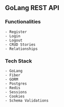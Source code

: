 ## GoLang REST API

### Functionalities
    - Register
    - Login
    - Logout
    - CRUD Stories
    - Relationships

### Tech Stack
    - GoLang
    - Fiber
    - GORM
    - Postgres
    - Redis
    - Sessions
    - Cookies
    - Schema Validations